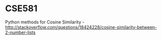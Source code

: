 # CSE581

Python methods for Cosine Similarity - 
http://stackoverflow.com/questions/18424228/cosine-similarity-between-2-number-lists


